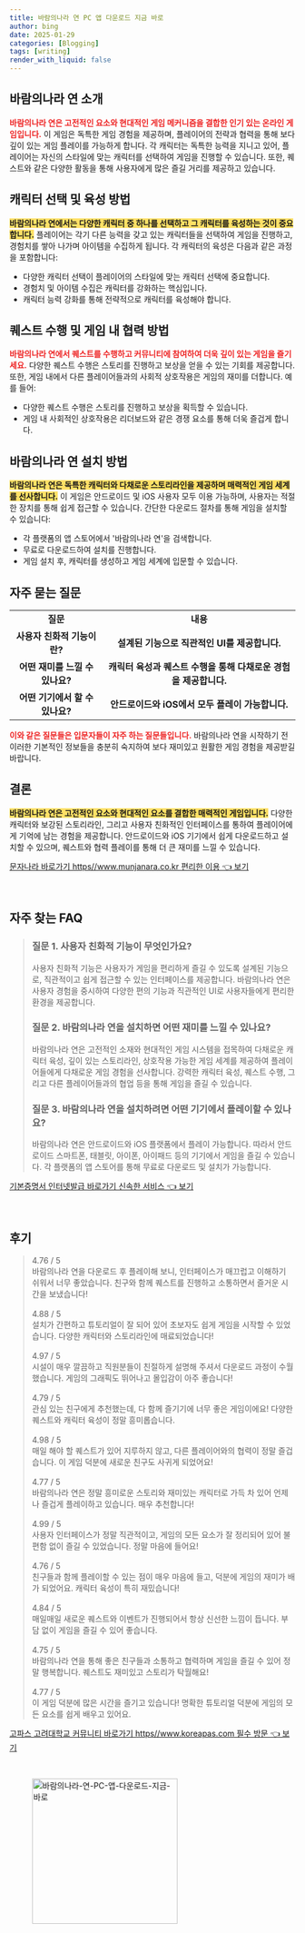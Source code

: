 ```yaml
---
title: 바람의나라 연 PC 앱 다운로드 지금 바로
author: bing
date: 2025-01-29
categories: [Blogging]
tags: [writing]
render_with_liquid: false
---
```



<h2 id='바람의나라연소개'>바람의나라 연 소개</h2>

<p><b><span style="color: #ee2323;">바람의나라 연은 고전적인 요소와 현대적인 게임 메커니즘을 결합한 인기 있는 온라인 게임입니다.</span></b> 이 게임은 독특한 게임 경험을 제공하며, 플레이어의 전략과 협력을 통해 보다 깊이 있는 게임 플레이를 가능하게 합니다. 각 캐릭터는 독특한 능력을 지니고 있어, 플레이어는 자신의 스타일에 맞는 캐릭터를 선택하여 게임을 진행할 수 있습니다. 또한, 퀘스트와 같은 다양한 활동을 통해 사용자에게 많은 즐길 거리를 제공하고 있습니다.</p>

<h2 id='캐릭터선택과육성'>캐릭터 선택 및 육성 방법</h2>

<p><b><span style="background-color: #ffe066;">바람의나라 연에서는 다양한 캐릭터 중 하나를 선택하고 그 캐릭터를 육성하는 것이 중요합니다.</span></b> 플레이어는 각기 다른 능력을 갖고 있는 캐릭터들을 선택하여 게임을 진행하고, 경험치를 쌓아 나가며 아이템을 수집하게 됩니다. 각 캐릭터의 육성은 다음과 같은 과정을 포함합니다:</p>

<ul>
    <li>다양한 캐릭터 선택이 플레이어의 스타일에 맞는 캐릭터 선택에 중요합니다.</li>
    <li>경험치 및 아이템 수집은 캐릭터를 강화하는 핵심입니다.</li>
    <li>캐릭터 능력 강화를 통해 전략적으로 캐릭터를 육성해야 합니다.</li>
</ul>

<h2 id='퀘스트수행과협력'>퀘스트 수행 및 게임 내 협력 방법</h2>

<p><b><span style="color: #ee2323;">바람의나라 연에서 퀘스트를 수행하고 커뮤니티에 참여하여 더욱 깊이 있는 게임을 즐기세요.</span></b> 다양한 퀘스트 수행은 스토리를 진행하고 보상을 얻을 수 있는 기회를 제공합니다. 또한, 게임 내에서 다른 플레이어들과의 사회적 상호작용은 게임의 재미를 더합니다. 예를 들어:</p>

<ul>
    <li>다양한 퀘스트 수행은 스토리를 진행하고 보상을 획득할 수 있습니다.</li>
    <li>게임 내 사회적인 상호작용은 리더보드와 같은 경쟁 요소를 통해 더욱 즐겁게 합니다.</li>
</ul>

<h2 id='다운로드및설치방법'>바람의나라 연 설치 방법</h2>

<p><b><span style="background-color: #ffe066;">바람의나라 연은 독특한 캐릭터와 다채로운 스토리라인을 제공하며 매력적인 게임 세계를 선사합니다.</span></b> 이 게임은 안드로이드 및 iOS 사용자 모두 이용 가능하며, 사용자는 적절한 장치를 통해 쉽게 접근할 수 있습니다. 간단한 다운로드 절차를 통해 게임을 설치할 수 있습니다:</p>

<ul>
    <li>각 플랫폼의 앱 스토어에서 '바람의나라 연'을 검색합니다.</li>
    <li>무료로 다운로드하여 설치를 진행합니다.</li>
    <li>게임 설치 후, 캐릭터를 생성하고 게임 세계에 입문할 수 있습니다.</li>
</ul>

<h2 id='자주묻는질문'>자주 묻는 질문</h2>

<table>
    <tr>
        <td style="text-align: center; height: 17px;"><b>질문</b></td>
        <td style="text-align: center; height: 17px;"><b>내용</b></td>
    </tr>
    <tr>
        <td style="text-align: center; height: 17px;"><b>사용자 친화적 기능이란?</b></td>
        <td style="text-align: center; height: 17px;"><b>설계된 기능으로 직관적인 UI를 제공합니다.</b></td>
    </tr>
    <tr>
        <td style="text-align: center; height: 17px;"><b>어떤 재미를 느낄 수 있나요?</b></td>
        <td style="text-align: center; height: 17px;"><b>캐릭터 육성과 퀘스트 수행을 통해 다채로운 경험을 제공합니다.</b></td>
    </tr>
    <tr>
        <td style="text-align: center; height: 17px;"><b>어떤 기기에서 할 수 있나요?</b></td>
        <td style="text-align: center; height: 17px;"><b>안드로이드와 iOS에서 모두 플레이 가능합니다.</b></td>
    </tr>
</table>

<p><b><span style="color: #ee2323;">이와 같은 질문들은 입문자들이 자주 하는 질문들입니다.</span></b> 바람의나라 연을 시작하기 전 이러한 기본적인 정보들을 충분히 숙지하여 보다 재미있고 원활한 게임 경험을 제공받길 바랍니다.</p>

<h2 id='결론'>결론</h2>

<p><b><span style="background-color: #ffe066;">바람의나라 연은 고전적인 요소와 현대적인 요소를 결합한 매력적인 게임입니다.</span></b> 다양한 캐릭터와 보강된 스토리라인, 그리고 사용자 친화적인 인터페이스를 통하여 플레이어에게 기억에 남는 경험을 제공합니다. 안드로이드와 iOS 기기에서 쉽게 다운로드하고 설치할 수 있으며, 퀘스트와 협력 플레이를 통해 더 큰 재미를 느낄 수 있습니다.</p>


<p><a class="click-button" title="문자나라 바로가기 https//www.munjanara.co.kr 편리한 이용" href="https://blackassets.github.io/posts/%EB%AC%B8%EC%9E%90%EB%82%98%EB%9D%BC-%EB%B0%94%EB%A1%9C%EA%B0%80%EA%B8%B0-httpswww.munjanara.co.kr-%ED%8E%B8%EB%A6%AC%ED%95%9C-%EC%9D%B4%EC%9A%A9/" rel="dofollow">문자나라 바로가기 https//www.munjanara.co.kr 편리한 이용 👈 보기</a></p><br>
<h2 id='자주_찾는_FAQ'>자주 찾는 FAQ</h2>
<div itemscope="" itemtype="https://schema.org/FAQPage"> 
<blockquote> 
<div itemscope="" itemprop="mainEntity" itemtype="https://schema.org/Question"> 
<h3 itemprop="name">질문 1. 사용자 친화적 기능이 무엇인가요?</h3> 
<div itemscope="" itemprop="acceptedAnswer" itemtype="https://schema.org/Answer"> 
<span itemprop="text"> 
<p>사용자 친화적 기능은 사용자가 게임을 편리하게 즐길 수 있도록 설계된 기능으로, 직관적이고 쉽게 접근할 수 있는 인터페이스를 제공합니다. 바람의나라 연은 사용자 경험을 중시하여 다양한 편의 기능과 직관적인 UI로 사용자들에게 편리한 환경을 제공합니다.</p> 
</span> 
</div> 
</div> 

<div itemscope="" itemprop="mainEntity" itemtype="https://schema.org/Question"> 
<h3 itemprop="name">질문 2. 바람의나라 연을 설치하면 어떤 재미를 느낄 수 있나요?</h3> 
<div itemscope="" itemprop="acceptedAnswer" itemtype="https://schema.org/Answer"> 
<span itemprop="text"> 
<p>바람의나라 연은 고전적인 소재와 현대적인 게임 시스템을 접목하여 다채로운 캐릭터 육성, 깊이 있는 스토리라인, 상호작용 가능한 게임 세계를 제공하여 플레이어들에게 다채로운 게임 경험을 선사합니다. 강력한 캐릭터 육성, 퀘스트 수행, 그리고 다른 플레이어들과의 협업 등을 통해 게임을 즐길 수 있습니다.</p> 
</span> 
</div> 
</div> 

<div itemscope="" itemprop="mainEntity" itemtype="https://schema.org/Question"> 
<h3 itemprop="name">질문 3. 바람의나라 연을 설치하려면 어떤 기기에서 플레이할 수 있나요?</h3> 
<div itemscope="" itemprop="acceptedAnswer" itemtype="https://schema.org/Answer"> 
<span itemprop="text"> 
<p>바람의나라 연은 안드로이드와 iOS 플랫폼에서 플레이 가능합니다. 따라서 안드로이드 스마트폰, 태블릿, 아이폰, 아이패드 등의 기기에서 게임을 즐길 수 있습니다. 각 플랫폼의 앱 스토어를 통해 무료로 다운로드 및 설치가 가능합니다.</p> 
</span> 
</div> 
</div> 
</blockquote> 
</div>
<p><a class="click-button" title="기본증명서 인터넷발급 바로가기 신속한 서비스" href="https://blackassets.github.io/posts/%EA%B8%B0%EB%B3%B8%EC%A6%9D%EB%AA%85%EC%84%9C-%EC%9D%B8%ED%84%B0%EB%84%B7%EB%B0%9C%EA%B8%89-%EB%B0%94%EB%A1%9C%EA%B0%80%EA%B8%B0-%EC%8B%A0%EC%86%8D%ED%95%9C-%EC%84%9C%EB%B9%84%EC%8A%A4/" rel="dofollow">기본증명서 인터넷발급 바로가기 신속한 서비스 👈 보기</a></p><br>
<h2 id='후기'>후기</h2>
<div itemscope itemtype="https://schema.org/Product">
  <blockquote>
  <div itemprop="review" itemscope itemtype="https://schema.org/Review">
      <div itemprop="reviewRating" itemscope itemtype="https://schema.org/Rating"> <span itemprop="ratingValue">4.76</span> / <span itemprop="bestRating">5</span> </div>
      <span itemprop="reviewBody">바람의나라 연을 다운로드 후 플레이해 보니, 인터페이스가 매끄럽고 이해하기 쉬워서 너무 좋았습니다. 친구와 함께 퀘스트를 진행하고 소통하면서 즐거운 시간을 보냈습니다!</span>
  </div>
  <br>
  <div itemprop="review" itemscope itemtype="https://schema.org/Review">
      <div itemprop="reviewRating" itemscope itemtype="https://schema.org/Rating"> <span itemprop="ratingValue">4.88</span> / <span itemprop="bestRating">5</span> </div>
      <span itemprop="reviewBody">설치가 간편하고 튜토리얼이 잘 되어 있어 초보자도 쉽게 게임을 시작할 수 있었습니다. 다양한 캐릭터와 스토리라인에 매료되었습니다!</span>
  </div>
  <br>
  <div itemprop="review" itemscope itemtype="https://schema.org/Review">
      <div itemprop="reviewRating" itemscope itemtype="https://schema.org/Rating"> <span itemprop="ratingValue">4.97</span> / <span itemprop="bestRating">5</span> </div>
      <span itemprop="reviewBody">시설이 매우 깔끔하고 직원분들이 친절하게 설명해 주셔서 다운로드 과정이 수월했습니다. 게임의 그래픽도 뛰어나고 몰입감이 아주 좋습니다!</span>
  </div>
  <br>
  <div itemprop="review" itemscope itemtype="https://schema.org/Review">
      <div itemprop="reviewRating" itemscope itemtype="https://schema.org/Rating"> <span itemprop="ratingValue">4.79</span> / <span itemprop="bestRating">5</span> </div>
      <span itemprop="reviewBody">관심 있는 친구에게 추천했는데, 다 함께 즐기기에 너무 좋은 게임이에요! 다양한 퀘스트와 캐릭터 육성이 정말 흥미롭습니다.</span>
  </div>
  <br>
  <div itemprop="review" itemscope itemtype="https://schema.org/Review">
      <div itemprop="reviewRating" itemscope itemtype="https://schema.org/Rating"> <span itemprop="ratingValue">4.98</span> / <span itemprop="bestRating">5</span> </div>
      <span itemprop="reviewBody">매일 해야 할 퀘스트가 있어 지루하지 않고, 다른 플레이어와의 협력이 정말 즐겁습니다. 이 게임 덕분에 새로운 친구도 사귀게 되었어요!</span>
  </div>
  <br>
  <div itemprop="review" itemscope itemtype="https://schema.org/Review">
      <div itemprop="reviewRating" itemscope itemtype="https://schema.org/Rating"> <span itemprop="ratingValue">4.77</span> / <span itemprop="bestRating">5</span> </div>
      <span itemprop="reviewBody">바람의나라 연은 정말 흥미로운 스토리와 재미있는 캐릭터로 가득 차 있어 언제나 즐겁게 플레이하고 있습니다. 매우 추천합니다!</span>
  </div>
  <br>
  <div itemprop="review" itemscope itemtype="https://schema.org/Review">
      <div itemprop="reviewRating" itemscope itemtype="https://schema.org/Rating"> <span itemprop="ratingValue">4.99</span> / <span itemprop="bestRating">5</span> </div>
      <span itemprop="reviewBody">사용자 인터페이스가 정말 직관적이고, 게임의 모든 요소가 잘 정리되어 있어 불편함 없이 즐길 수 있었습니다. 정말 마음에 들어요!</span>
  </div>
  <br>
  <div itemprop="review" itemscope itemtype="https://schema.org/Review">
      <div itemprop="reviewRating" itemscope itemtype="https://schema.org/Rating"> <span itemprop="ratingValue">4.76</span> / <span itemprop="bestRating">5</span> </div>
      <span itemprop="reviewBody">친구들과 함께 플레이할 수 있는 점이 매우 마음에 들고, 덕분에 게임의 재미가 배가 되었어요. 캐릭터 육성이 특히 재밌습니다!</span>
  </div>
  <br>
  <div itemprop="review" itemscope itemtype="https://schema.org/Review">
      <div itemprop="reviewRating" itemscope itemtype="https://schema.org/Rating"> <span itemprop="ratingValue">4.84</span> / <span itemprop="bestRating">5</span> </div>
      <span itemprop="reviewBody">매일매일 새로운 퀘스트와 이벤트가 진행되어서 항상 신선한 느낌이 듭니다. 부담 없이 게임을 즐길 수 있어 좋습니다.</span>
  </div>
  <br>
  <div itemprop="review" itemscope itemtype="https://schema.org/Review">
      <div itemprop="reviewRating" itemscope itemtype="https://schema.org/Rating"> <span itemprop="ratingValue">4.75</span> / <span itemprop="bestRating">5</span> </div>
      <span itemprop="reviewBody">바람의나라 연을 통해 좋은 친구들과 소통하고 협력하며 게임을 즐길 수 있어 정말 행복합니다. 퀘스트도 재미있고 스토리가 탁월해요!</span>
  </div>
  <br>
  <div itemprop="review" itemscope itemtype="https://schema.org/Review">
      <div itemprop="reviewRating" itemscope itemtype="https://schema.org/Rating"> <span itemprop="ratingValue">4.77</span> / <span itemprop="bestRating">5</span> </div>
      <span itemprop="reviewBody">이 게임 덕분에 많은 시간을 즐기고 있습니다! 명확한 튜토리얼 덕분에 게임의 모든 요소를 쉽게 배우고 있어요.</span>
  </div>
  </blockquote>
</div>
<p><a class="click-button" title="고파스 고려대학교 커뮤니티 바로가기 https//www.koreapas.com 필수 방문" href="https://blackassets.github.io/posts/%EA%B3%A0%ED%8C%8C%EC%8A%A4-%EA%B3%A0%EB%A0%A4%EB%8C%80%ED%95%99%EA%B5%90-%EC%BB%A4%EB%AE%A4%EB%8B%88%ED%8B%B0-%EB%B0%94%EB%A1%9C%EA%B0%80%EA%B8%B0-httpswww.koreapas.com-%ED%95%84%EC%88%98-%EB%B0%A9%EB%AC%B8/" rel="dofollow">고파스 고려대학교 커뮤니티 바로가기 https//www.koreapas.com 필수 방문 👈 보기</a></p><br>
<figure class="image"><img src="https://blackassets.github.io/assets/img/thumbnail/바람의나라-연-PC-앱-다운로드-지금-바로.webp" alt="바람의나라-연-PC-앱-다운로드-지금-바로" width="256" height="256"></figure>